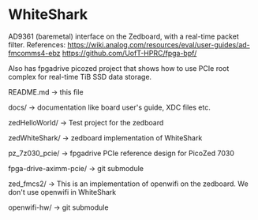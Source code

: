 # WhiteShark

AD9361 (baremetal) interface on the Zedboard, with a real-time packet filter.  References:
https://wiki.analog.com/resources/eval/user-guides/ad-fmcomms4-ebz
https://github.com/UofT-HPRC/fpga-bpf/

Also has fpgadrive picozed project that shows how to use PCIe root complex for real-time TiB SSD data storage.

README.md -> this file

docs/ -> documentation like board user's guide, XDC files etc.

zedHelloWorld/ -> Test project for the zedboard

zedWhiteShark/ -> zedboard implementation of WhiteShark

pz_7z030_pcie/ -> fpgadrive PCIe reference design for PicoZed 7030

fpga-drive-aximm-pcie/ -> git submodule

zed_fmcs2/ -> This is an implementation of openwifi on the zedboard.  We don't
use openwifi in WhiteShark 

openwifi-hw/ -> git submodule



